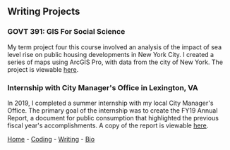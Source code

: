 ## Writing Projects

### GOVT 391: GIS For Social Science
My term project four this course involved an analysis of the impact of sea level rise on public housing developments in New York City. I created a series of maps using ArcGIS Pro, with data from the city of New York. The project is viewable [here](https://caroline-mccain.github.io/Writing/NYCHA_Housing_Developments.pdf).

### Internship with City Manager's Office in Lexington, VA  
In 2019, I completed a summer internship with my local City Manager's Office. The primary goal of the internship was to create the FY19 Annual Report, a document for public consumption that highlighted the previous fiscal year's accomplishments. A copy of the report is viewable [here](https://caroline-mccain.github.io/Writing/FY19_Annual_Report.pdf).  

[Home](https://caroline-mccain.github.io/) - [Coding](https://caroline-mccain.github.io/projects) - [Writing](https://caroline-mccain.github.io/writing) - [Bio](https://caroline-mccain.github.io/bio)
